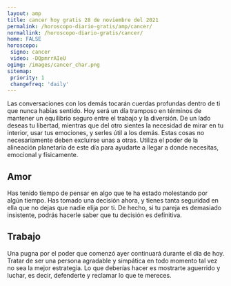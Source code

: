 ```yaml
---
layout: amp
title: cancer hoy gratis 28 de noviembre del 2021 
permalink: /horoscopo-diario-gratis/amp/cancer/
normallink: /horoscopo-diario-gratis/cancer/
home: FALSE
horoscopo:
 signo: cancer
 video: -DQpmrrAIeU
ogimg: /images/cancer_char.png
sitemap:
 priority: 1
 changefreq: 'daily'
---
```



Las conversaciones con los demás tocarán cuerdas profundas dentro de ti que nunca habías sentido. Hoy será un día tramposo en términos de mantener un equilibrio seguro entre el trabajo y la diversión. De un lado deseas tu libertad, mientras que del otro sientes la necesidad de mirar en tu interior, usar tus emociones, y serles útil a los demás. Estas cosas no necesariamente deben excluirse unas a otras. Utiliza el poder de la alineación planetaria de este día para ayudarte a llegar a donde necesitas, emocional y físicamente.

## Amor

Has tenido tiempo de pensar en algo que te ha estado molestando por algún tiempo. Has tomado una decisión ahora, y tienes tanta seguridad en ella que no dejas que nadie elija por ti. De hecho, si tu pareja es demasiado insistente, podrás hacerle saber que tu decisión es definitiva.

## Trabajo

Una pugna por el poder que comenzó ayer continuará durante el día de hoy. Tratar de ser una persona agradable y simpática en todo momento tal vez no sea la mejor estrategia. Lo que deberías hacer es mostrarte aguerrido y luchar, es decir, defenderte y reclamar lo que te mereces.